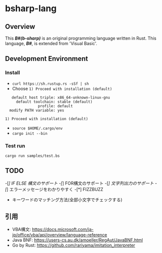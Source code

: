 # bsharp-lang

## Overview
This ***B#(b-sharp)*** is an original programming language written in Rust. This language, ***B#***, is extended from 'Visual Basic'.  

## Development Environment
### Install
- `curl https://sh.rustup.rs -sSf | sh`
- Choose `1) Proceed with installation (default)`
```
   default host triple: x86_64-unknown-linux-gnu
     default toolchain: stable (default)
               profile: default
  modify PATH variable: yes

1) Proceed with installation (default)
```
- `source $HOME/.cargo/env`
- `cargo init --bin`

### Test run
`cargo run samples/test.bs`

## TODO
-[*] IF ELSE 構文のサポート
-[*] FOR構文のサポート
-[*] 文字列出力のサポート
-[*] エラーメッセージをわかりやすく
-[*] FIZZBUZZ

- キーワードのマッチング方法(全部小文字でチェックする)

## 引用
- VBA構文: https://docs.microsoft.com/ja-jp/office/vba/api/overview/language-reference
- Java BNF: https://users-cs.au.dk/amoeller/RegAut/JavaBNF.html
- Go by Rust: https://github.com/rariyama/imitation_interpreter